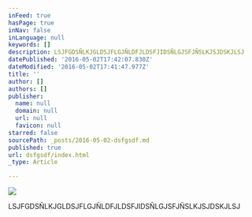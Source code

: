```yaml
---
inFeed: true
hasPage: true
inNav: false
inLanguage: null
keywords: []
description: LSJFGDSÑLKJGLDSJFLGJÑLDFJLDSFJIDSÑLGJSFJÑSLKJSJDSKJLSJ
datePublished: '2016-05-02T17:42:07.830Z'
dateModified: '2016-05-02T17:41:47.977Z'
title: ''
author: []
authors: []
publisher:
  name: null
  domain: null
  url: null
  favicon: null
starred: false
sourcePath: _posts/2016-05-02-dsfgsdf.md
published: true
url: dsfgsdf/index.html
_type: Article

---
```

![](https://the-grid-user-content.s3-us-west-2.amazonaws.com/244e2b7d-5702-4e6d-bb3b-46b6d56d3d4e.jpg)

LSJFGDSÑLKJGLDSJFLGJÑLDFJLDSFJIDSÑLGJSFJÑSLKJSJDSKJLSJ